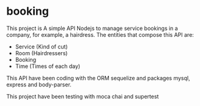 # booking
This project is A simple API Nodejs to manage service bookings in a company, for example, a hairdress. The entities that compose this API are:
- Service (Kind of cut)
- Room (Hairdressers)
- Booking 
- Time (Times of each day)

This API have been coding with the ORM sequelize and packages mysql, express and body-parser.

This project have been testing with moca chai and supertest
